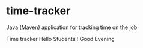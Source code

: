 # time-tracker
Java (Maven) application for tracking time on the job

Time tracker
Hello Students!!
Good Evening

